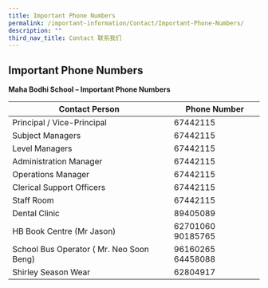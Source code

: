 ```yaml
---
title: Important Phone Numbers
permalink: /important-information/Contact/Important-Phone-Numbers/
description: ""
third_nav_title: Contact 联系我们
---
```

## Important Phone Numbers

**Maha Bodhi School – Important Phone Numbers**

| Contact Person                           | Phone Number       |
|------------------------------------------|--------------------|
| Principal / Vice-Principal               | 67442115           |
| Subject Managers                         | 67442115           |
| Level Managers                           | 67442115           |
| Administration Manager                   | 67442115           |
| Operations Manager                       | 67442115           |
| Clerical Support Officers                | 67442115           |
| Staff Room                               | 67442115           |
| Dental Clinic                            | 89405089           |
| HB Book Centre (Mr Jason)                | 62701060  90185765 |
| School Bus Operator ( Mr. Neo Soon Beng) | 96160265 64458088  |
| Shirley Season Wear                      | 62804917           |
